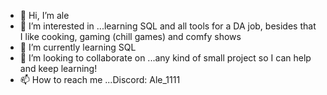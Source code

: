 - 👋 Hi, I’m ale
- 👀 I’m interested in ...learning SQL and all tools for a DA job, besides that I like cooking, gaming (chill games) and comfy shows
- 🌱 I’m currently learning SQL
- 💞️ I’m looking to collaborate on ...any kind of small project so I can help and keep learning!
- 📫 How to reach me ...Discord: Ale_1111 

<!---
alejandra1166/alejandra1166 is a ✨ special ✨ repository because its `README.md` (this file) appears on your GitHub profile.
You can click the Preview link to take a look at your changes.
--->
